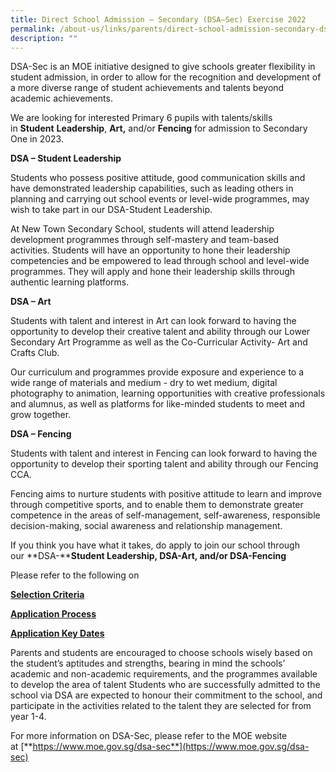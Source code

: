```yaml
---
title: Direct School Admission – Secondary (DSA–Sec) Exercise 2022
permalink: /about-us/links/parents/direct-school-admission-secondary-dsa-sec-exercise-2022/
description: ""
---
```

DSA-Sec is an MOE initiative designed to give schools greater flexibility in student admission, in order to allow for the recognition and development of a more diverse range of student achievements and talents beyond academic achievements.  

We are looking for interested Primary 6 pupils with talents/skills in **Student** **Leadership**, **Art,** and/or **Fencing** for admission to Secondary One in 2023.

**DSA – Student Leadership**

Students who possess positive attitude, good communication skills and have demonstrated leadership capabilities, such as leading others in planning and carrying out school events or level-wide programmes, may wish to take part in our DSA-Student Leadership.

At New Town Secondary School, students will attend leadership development programmes through self-mastery and team-based activities. Students will have an opportunity to hone their leadership competencies and be empowered to lead through school and level-wide programmes. They will apply and hone their leadership skills through authentic learning platforms.

**DSA – Art**

Students with talent and interest in Art can look forward to having the opportunity to develop their creative talent and ability through our Lower Secondary Art Programme as well as the Co-Curricular Activity- Art and Crafts Club. 

Our curriculum and programmes provide exposure and experience to a wide range of materials and medium - dry to wet medium, digital photography to animation, learning opportunities with creative professionals and alumnus, as well as platforms for like-minded students to meet and grow together. 

**DSA – Fencing**

Students with talent and interest in Fencing can look forward to having the opportunity to develop their sporting talent and ability through our Fencing CCA. 

Fencing aims to nurture students with positive attitude to learn and improve through competitive sports, and to enable them to demonstrate greater competence in the areas of self-management, self-awareness, responsible decision-making, social awareness and relationship management.

If you think you have what it takes, do apply to join our school through our **DSA-****Student Leadership, DSA-Art, and/or DSA-Fencing**

Please refer to the following on

[**Selection Criteria**](/about-us/links/parents/direct-school-admission-secondary-dsa-sec-exercise-2022/selection-criteria)  

[**Application Process**](/about-us/links/parents/direct-school-admission-secondary-dsa-sec-exercise-2022/application-process)

[**Application Key Dates**](/about-us/links/parents/direct-school-admission-secondary-dsa-sec-exercise-2022/application-key-dates)

  

Parents and students are encouraged to choose schools wisely based on the student’s aptitudes and strengths, bearing in mind the schools’ academic and non-academic requirements, and the programmes available to develop the area of talent Students who are successfully admitted to the school via DSA are expected to honour their commitment to the school, and participate in the activities related to the talent they are selected for from year 1-4.  

  

For more information on DSA-Sec, please refer to the MOE website at [**https://www.moe.gov.sg/dsa-sec**](https://www.moe.gov.sg/dsa-sec)